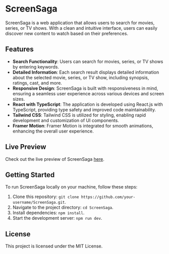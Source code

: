 # ScreenSaga

ScreenSaga is a web application that allows users to search for movies, series, or TV shows. With a clean and intuitive interface, users can easily discover new content to watch based on their preferences.

## Features

- **Search Functionality**: Users can search for movies, series, or TV shows by entering keywords.
- **Detailed Information**: Each search result displays detailed information about the selected movie, series, or TV show, including synopsis, ratings, cast, and more.
- **Responsive Design**: ScreenSaga is built with responsiveness in mind, ensuring a seamless user experience across various devices and screen sizes.
- **React with TypeScript**: The application is developed using React.js with TypeScript, providing type safety and improved code maintainability.
- **Tailwind CSS**: Tailwind CSS is utilized for styling, enabling rapid development and customization of UI components.
- **Framer Motion**: Framer Motion is integrated for smooth animations, enhancing the overall user experience.

## Live Preview

Check out the live preview of ScreenSaga [here](https://tv-show-five.vercel.app).

## Getting Started

To run ScreenSaga locally on your machine, follow these steps:

1. Clone this repository: `git clone https://github.com/your-username/ScreenSaga.git`.
2. Navigate to the project directory: `cd ScreenSaga`.
3. Install dependencies: `npm install`.
4. Start the development server: `npm run dev`.

## License

This project is licensed under the MIT License.

